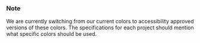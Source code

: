 ### Note
We are currently switching from our current colors to accessibility approved versions of these colors. The specifications for each project should mention what specific colors should be used.
